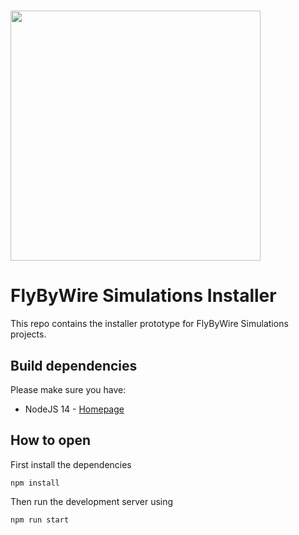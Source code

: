 # <img src="https://raw.githubusercontent.com/flybywiresim/fbw-branding/master/svg/FBW-Logo.svg" placeholder="FlyByWire" width="400"/>

# FlyByWire Simulations Installer

This repo contains the installer prototype for FlyByWire Simulations projects.

## Build dependencies

Please make sure you have: 
- NodeJS 14 - [Homepage](https://nodejs.org/en/)

## How to open

First install the dependencies
```shell script
npm install
```

Then run the development server using
```shell script
npm run start
```


